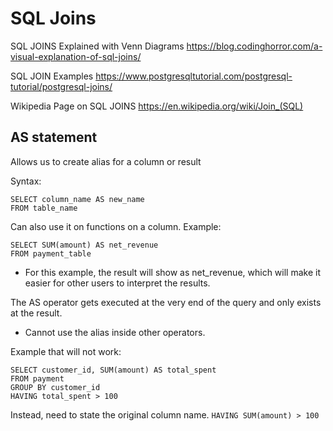# SQL Joins

SQL JOINS Explained with Venn Diagrams
https://blog.codinghorror.com/a-visual-explanation-of-sql-joins/

SQL JOIN Examples
https://www.postgresqltutorial.com/postgresql-tutorial/postgresql-joins/

Wikipedia Page on SQL JOINS
https://en.wikipedia.org/wiki/Join_(SQL)


## AS statement

Allows us to create alias for a column or result

Syntax:

```
SELECT column_name AS new_name
FROM table_name
```

Can also use it on functions on a column. Example:

```
SELECT SUM(amount) AS net_revenue
FROM payment_table
```

* For this example, the result will show as net_revenue, which will make it easier for other users to interpret the results.

The AS operator gets executed at the very end of the query and only exists at the result.

* Cannot use the alias inside other operators.

Example that will not work:

```
SELECT customer_id, SUM(amount) AS total_spent
FROM payment
GROUP BY customer_id
HAVING total_spent > 100
```

Instead, need to state the original column name.
`HAVING SUM(amount) > 100`

